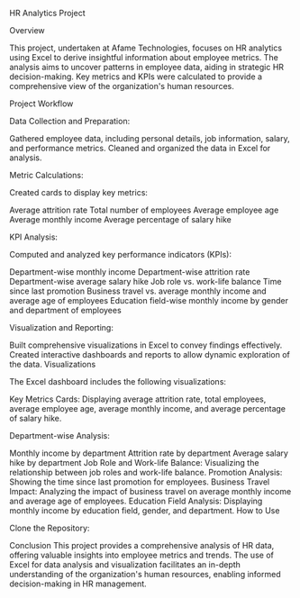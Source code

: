 HR Analytics Project


Overview


This project, undertaken at Afame Technologies, focuses on HR analytics using Excel to derive insightful information about employee metrics. The analysis aims to uncover patterns in employee data, aiding in strategic HR decision-making. Key metrics and KPIs were calculated to provide a comprehensive view of the organization's human resources.

Project Workflow

Data Collection and Preparation:

Gathered employee data, including personal details, job information, salary, and performance metrics.
Cleaned and organized the data in Excel for analysis.

Metric Calculations:

Created cards to display key metrics:

Average attrition rate
Total number of employees
Average employee age
Average monthly income
Average percentage of salary hike

KPI Analysis:

Computed and analyzed key performance indicators (KPIs):

Department-wise monthly income
Department-wise attrition rate
Department-wise average salary hike
Job role vs. work-life balance
Time since last promotion
Business travel vs. average monthly income and average age of employees
Education field-wise monthly income by gender and department of employees


Visualization and Reporting:

Built comprehensive visualizations in Excel to convey findings effectively.
Created interactive dashboards and reports to allow dynamic exploration of the data.
Visualizations

The Excel dashboard includes the following visualizations:

Key Metrics Cards: Displaying average attrition rate, total employees, average employee age, average monthly income, and average percentage of salary hike.

Department-wise Analysis:

Monthly income by department
Attrition rate by department
Average salary hike by department
Job Role and Work-life Balance: Visualizing the relationship between job roles and work-life balance.
Promotion Analysis: Showing the time since last promotion for employees.
Business Travel Impact: Analyzing the impact of business travel on average monthly income and average age of employees.
Education Field Analysis: Displaying monthly income by education field, gender, and department.
How to Use


Clone the Repository:


Conclusion
This project provides a comprehensive analysis of HR data, offering valuable insights into employee metrics and trends. The use of Excel for data analysis and visualization facilitates an in-depth understanding of the organization's human resources, enabling informed decision-making in HR management.














